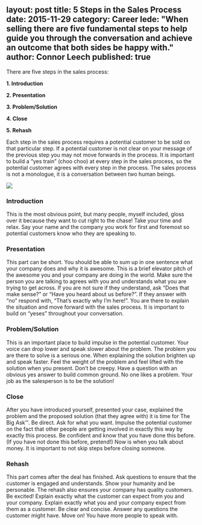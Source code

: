 layout: post
title: 5 Steps in the Sales Process
date: 2015-11-29
category: Career
lede: "When selling there are five fundamental steps to help guide you through the conversation and achieve an outcome that both sides be happy with."
author: Connor Leech
published: true
---

There are five steps in the sales process:

**1. Introduction**

**2. Presentation**

**3. Problem/Solution**

**4. Close**

**5. Rehash**

Each step in the sales process requires a potential customer to be sold on that particular step. If a potential customer is not clear on your message of the previous step you may not move forwards in the process. It is important to build a “yes train” (choo choo) at every step in the sales process, so the potential customer agrees with every step in the process. The sales process is not a monologue, it is a conversation between two human beings.

![](https://cdn-images-1.medium.com/max/800/1*w6MODvGQIvtoe8XW0DFtLg.gif)

### Introduction

This is the most obvious point, but many people, myself included, gloss over it because they want to cut right to the chase! Take your time and relax. Say your name and the company you work for first and foremost so potential customers know who they are speaking to.

### Presentation

This part can be short. You should be able to sum up in one sentence what your company does and why it is awesome. This is a brief elevator pitch of the awesome you and your company are doing in the world. Make sure the person you are talking to agrees with you and understands what you are trying to get across. If you are not sure if they understand, ask “Does that make sense?” or “Have you heard about us before?”. If they answer with “no” respond with, “That’s exactly why I’m here!”. You are there to explain the situation and move forward with the sales process. It is important to build on “yeses” throughout your conversation.

### Problem/Solution

This is an important place to build impulse in the potential customer. Your voice can drop lower and speak slower about the problem. The problem you are there to solve is a serious one. When explaining the solution brighten up and speak faster. Feel the weight of the problem and feel lifted with the solution when you present. Don’t be creepy. Have a question with an obvious yes answer to build common ground. No one likes a problem. Your job as the salesperson is to be the solution!

### Close

After you have introduced yourself, presented your case, explained the problem and the proposed solution (that they agree with) it is time for The Big Ask™. Be direct. Ask for what you want. Impulse the potential customer on the fact that other people are getting involved in exactly this way by exactly this process. Be confident and know that you have done this before. (If you have not done this before, pretend!) Now is when you talk about money. It is important to not skip steps before closing someone.

### Rehash

This part comes after the deal has finished. Ask questions to ensure that the customer is engaged and understands. Show your humanity and be personable. The rehash also ensures your company has quality customers. Be excited! Explain exactly what the customer can expect from you and your company. Explain exactly what you and your company expect from them as a customer. Be clear and concise. Answer any questions the customer might have. Move on! You have more people to speak with.